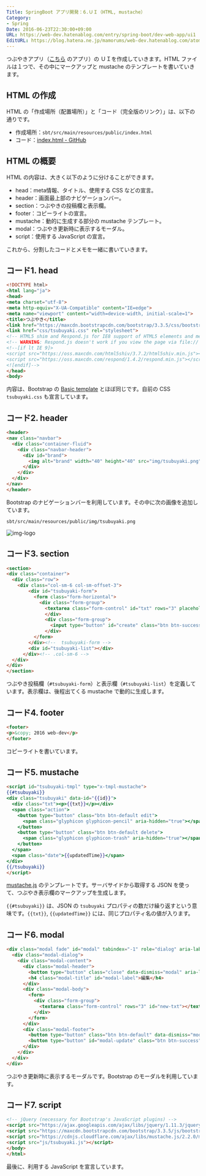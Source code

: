 ```yaml
---
Title: SpringBoot アプリ開発：6.ＵＩ（HTML, mustache）
Category:
- Spring
Date: 2016-06-23T22:30:00+09:00
URL: https://web-dev.hatenablog.com/entry/spring-boot/dev-web-app/ui1
EditURL: https://blog.hatena.ne.jp/mamorums/web-dev.hatenablog.com/atom/entry/10328749687179183836
---
```


つぶやきアプリ（[こちら](/entry/spring-boot/dev-web-app/overview) のアプリ）の ＵＩを作成していきます。HTML ファイルは１つで、その中にマークアップと mustache のテンプレートを書いていきます。


## HTML の作成
HTML の「作成場所（配置場所）」と「コード（完全版のリンク）」は、以下の通りです。

- 作成場所：`sbt/src/main/resources/public/index.html`
- コード：[index.html - GitHub](https://github.com/mamorum/blog/tree/master/code/sbt/src/main/resources/public/index.html) 


## HTML の概要
HTML の内容は、大きく以下のように分けることができます。

- head：meta情報、タイトル、使用する CSS などの宣言。
- header：画面最上部のナビゲーションバー。
- section：つぶやきの投稿欄と表示欄。
- footer：コピーライトの宣言。
- mustache：動的に生成する部分の mustache テンプレート。
- modal：つぶやき更新時に表示するモーダル。
- script：使用する JavaScript の宣言。

これから、分割したコードとメモを一緒に書いていきます。


## コード1. head
```html
<!DOCTYPE html>
<html lang="ja">
<head>
<meta charset="utf-8">
<meta http-equiv="X-UA-Compatible" content="IE=edge">
<meta name="viewport" content="width=device-width, initial-scale=1">
<title>つぶやき</title>
<link href="https://maxcdn.bootstrapcdn.com/bootstrap/3.3.5/css/bootstrap.min.css" rel="stylesheet">
<link href="css/tsubuyaki.css" rel="stylesheet">
<!-- HTML5 shim and Respond.js for IE8 support of HTML5 elements and media queries -->
<!-- WARNING: Respond.js doesn't work if you view the page via file:// -->
<!--[if lt IE 9]>
<script src="https://oss.maxcdn.com/html5shiv/3.7.2/html5shiv.min.js"></script>
<script src="https://oss.maxcdn.com/respond/1.4.2/respond.min.js"></script>
<![endif]-->
</head>
<body>
```

内容は、Bootstrap の [Basic template](http://getbootstrap.com/getting-started/#template) とほぼ同じです。自前の CSS `tsubuyaki.css` も宣言しています。


## コード2. header
```html
<header>
<nav class="navbar">
  <div class="container-fluid">
    <div class="navbar-header">
      <div id="brand">
        <img alt="brand" width="40" height="40" src="img/tsubuyaki.png">
      </div>
    </div>
  </div>
</nav>
</header>
```

Bootstrap のナビゲーションバーを利用しています。その中に次の画像を追加しています。

`sbt/src/main/resources/public/img/tsubuyaki.png`

![img-logo](http://cdn-ak.f.st-hatena.com/images/fotolife/m/mamorums/20160815/20160815122745.png)


## コード3. section
```html
<section>
<div class="container">
  <div class="row">
    <div class="col-sm-6 col-sm-offset-3">
        <div id="tsubuyaki-form">
          <form class="form-horizontal">
            <div class="form-group">
              <textarea class="form-control" id="txt" rows="3" placeholder="ひとこと"></textarea>
              </div>
              <div class="form-group">
                <input type="button" id="create" class="btn btn-success pull-right" value="つぶやく">
              </div>
          </form>
        </div><!--  tsubuyaki-form -->
        <div id="tsubuyaki-list"></div>
      </div><!-- .col-sm-6 -->
  </div>
</div>
</section>
```

つぶやき投稿欄（`#tsubuyaki-form`）と表示欄（`#tsubuyaki-list`）を定義しています。表示欄は、後程出てくる mustache で動的に生成します。


## コード4. footer
```html
<footer>
<p>&copy; 2016 web-dev</p>
</footer>
```

コピーライトを書いています。


## コード5. mustache
```html
<script id="tsubuyaki-tmpl" type="x-tmpl-mustache">
{{#tsubuyaki}}
<div class="tsubuyaki" data-id="{{id}}">
  <div class="txt"><p>{{txt}}</p></div>
  <span class="action">
    <button type="button" class="btn btn-default edit">
      <span class="glyphicon glyphicon-pencil" aria-hidden="true"></span> 編集
    </button>
    <button type="button" class="btn btn-default delete">
      <span class="glyphicon glyphicon-trash" aria-hidden="true"></span> 削除
    </button>
  </span>
  <span class="date">{{updatedTime}}</span>
</div>
{{/tsubuyaki}}
</script>
```

[mustache.js](https://github.com/janl/mustache.js/) のテンプレートです。サーバサイドから取得する JSON を使って、つぶやき表示欄のマークアップを生成します。

`{{#tsubuyaki}}` は、JSON の `tsubuyaki` プロパティの数だけ繰り返すという意味です。`{{txt}}`, `{{updatedTime}}` には、同じプロパティ名の値が入ります。


## コード6. modal
```html
<div class="modal fade" id="modal" tabindex="-1" role="dialog" aria-labelledby="modal-label" aria-hidden="true">
  <div class="modal-dialog">
    <div class="modal-content">
      <div class="modal-header">
        <button type="button" class="close" data-dismiss="modal" aria-label="Close"><span aria-hidden="true">&times;</span></button>
        <h4 class="modal-title" id="modal-label">編集</h4>
      </div>
      <div class="modal-body">
        <form>
          <div class="form-group">
            <textarea class="form-control" rows="3" id="new-txt"></textarea>
          </div>
        </form>
      </div>
      <div class="modal-footer">
        <button type="button" class="btn btn-default" data-dismiss="modal">キャンセル</button>
        <button type="button" id="modal-update" class="btn btn-success">更新</button>
      </div>
    </div>
  </div>
</div>
```

つぶやき更新時に表示するモーダルです。Bootstrap のモーダルを利用しています。


## コード7. script
```html
<!-- jQuery (necessary for Bootstrap's JavaScript plugins) -->
<script src="https://ajax.googleapis.com/ajax/libs/jquery/1.11.3/jquery.min.js"></script>
<script src="https://maxcdn.bootstrapcdn.com/bootstrap/3.3.5/js/bootstrap.min.js"></script>
<script src="https://cdnjs.cloudflare.com/ajax/libs/mustache.js/2.2.0/mustache.min.js"></script>
<script src="js/tsubuyaki.js"></script>
</body>
</html>
```

最後に、利用する JavaScript を宣言しています。
